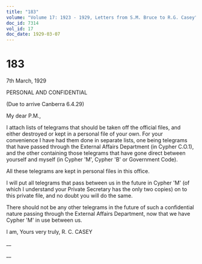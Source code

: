 ```yaml
---
title: "183"
volume: "Volume 17: 1923 - 1929, Letters from S.M. Bruce to R.G. Casey"
doc_id: 7314
vol_id: 17
doc_date: 1929-03-07
---
```


# 183

7th March, 1929

PERSONAL AND CONFIDENTIAL

(Due to arrive Canberra 6.4.29)

My dear P.M.,

I attach lists of telegrams that should be taken off the official files, and either destroyed or kept in a personal file of your own. For your convenience I have had them done in separate lists, one being telegrams that have passed through the External Affairs Department (in Cypher C.O.1), and the other containing those telegrams that have gone direct between yourself and myself (in Cypher 'M', Cypher 'B' or Government Code).

All these telegrams are kept in personal files in this office.

I will put all telegrams that pass between us in the future in Cypher 'M' (of which I understand your Private Secretary has the only two copies) on to this private file, and no doubt you will do the same.

There should not be any other telegrams in the future of such a confidential nature passing through the External Affairs Department, now that we have Cypher 'M' in use between us.

I am, Yours very truly, R. C. CASEY 

__

__
